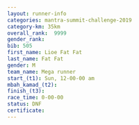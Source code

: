 ```yaml
---
layout: runner-info 
categories: mantra-summit-challenge-2019 
category-km: 35km 
overall_rank:  9999
gender_rank: 
bib: 505
first_name: Lioe Fat Fat
last_name: Fat Fat
gender: M
team_name: Mega runner
start_(t1): Sun, 12-00-00 am
mbah_kamad_(t2): 
finish_(t3): 
race_time: 0-00-00
status: DNF
certificate: 
---
```

